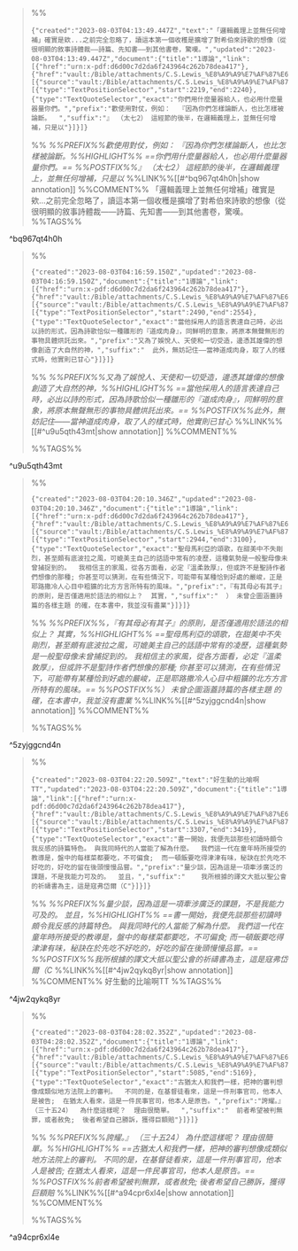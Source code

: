 
>%%
>```annotation-json
>{"created":"2023-08-03T04:13:49.447Z","text":"「邏輯義理上並無任何增補」確實是欸...之前完全忽略了，讀這本第一個收穫是擴增了對希伯來詩歌的想像（從很明顯的敘事詩體裁——詩篇、先知書——到其他書卷，驚嘆。","updated":"2023-08-03T04:13:49.447Z","document":{"title":"1導論","link":[{"href":"urn:x-pdf:d6d00c7d2da6f243964c262b78dea417"},{"href":"vault:/Bible/attachments/C.S.Lewis_%E8%A9%A9%E7%AF%87%E6%93%B7%E6%80%9D.pdf"}],"documentFingerprint":"d6d00c7d2da6f243964c262b78dea417"},"uri":"vault:/Bible/attachments/C.S.Lewis_%E8%A9%A9%E7%AF%87%E6%93%B7%E6%80%9D.pdf","target":[{"source":"vault:/Bible/attachments/C.S.Lewis_%E8%A9%A9%E7%AF%87%E6%93%B7%E6%80%9D.pdf","selector":[{"type":"TextPositionSelector","start":2219,"end":2240},{"type":"TextQuoteSelector","exact":"你們用什麼量器給人，也必用什麼量器量你們。","prefix":"歡使用對仗，例如：  『因為你們怎樣論斷人，也比怎樣被論斷。  ","suffix":"』 （太七2） 這經節的後半，在邏輯義理上，並無任何增補，只是以"}]}]}
>```
>%%
>*%%PREFIX%%歡使用對仗，例如：  『因為你們怎樣論斷人，也比怎樣被論斷。%%HIGHLIGHT%% ==你們用什麼量器給人，也必用什麼量器量你們。== %%POSTFIX%%』 （太七2） 這經節的後半，在邏輯義理上，並無任何增補，只是以*
>%%LINK%%[[#^bq967qt4h0h|show annotation]]
>%%COMMENT%%
>「邏輯義理上並無任何增補」確實是欸...之前完全忽略了，讀這本第一個收穫是擴增了對希伯來詩歌的想像（從很明顯的敘事詩體裁——詩篇、先知書——到其他書卷，驚嘆。
>%%TAGS%%
>
^bq967qt4h0h


>%%
>```annotation-json
>{"created":"2023-08-03T04:16:59.150Z","updated":"2023-08-03T04:16:59.150Z","document":{"title":"1導論","link":[{"href":"urn:x-pdf:d6d00c7d2da6f243964c262b78dea417"},{"href":"vault:/Bible/attachments/C.S.Lewis_%E8%A9%A9%E7%AF%87%E6%93%B7%E6%80%9D.pdf"}],"documentFingerprint":"d6d00c7d2da6f243964c262b78dea417"},"uri":"vault:/Bible/attachments/C.S.Lewis_%E8%A9%A9%E7%AF%87%E6%93%B7%E6%80%9D.pdf","target":[{"source":"vault:/Bible/attachments/C.S.Lewis_%E8%A9%A9%E7%AF%87%E6%93%B7%E6%80%9D.pdf","selector":[{"type":"TextPositionSelector","start":2490,"end":2554},{"type":"TextQuoteSelector","exact":"當他採用人的語言表達自己時，必出以詩的形式，因為詩歌恰似一種雛形的『道成肉身』，同鮮明的意象，將原本無聲無形的事物具體烘託出來。","prefix":"又為了娛悅人、天使和一切受造，邊憑其雄偉的想像創造了大自然的神，","suffix":"  此外，無妨記住——當神道成肉身，取了人的樣式時，他實則已甘心"}]}]}
>```
>%%
>*%%PREFIX%%又為了娛悅人、天使和一切受造，邊憑其雄偉的想像創造了大自然的神，%%HIGHLIGHT%% ==當他採用人的語言表達自己時，必出以詩的形式，因為詩歌恰似一種雛形的『道成肉身』，同鮮明的意象，將原本無聲無形的事物具體烘託出來。== %%POSTFIX%%此外，無妨記住——當神道成肉身，取了人的樣式時，他實則已甘心*
>%%LINK%%[[#^u9u5qth43mt|show annotation]]
>%%COMMENT%%
>
>%%TAGS%%
>
^u9u5qth43mt


>%%
>```annotation-json
>{"created":"2023-08-03T04:20:10.346Z","updated":"2023-08-03T04:20:10.346Z","document":{"title":"1導論","link":[{"href":"urn:x-pdf:d6d00c7d2da6f243964c262b78dea417"},{"href":"vault:/Bible/attachments/C.S.Lewis_%E8%A9%A9%E7%AF%87%E6%93%B7%E6%80%9D.pdf"}],"documentFingerprint":"d6d00c7d2da6f243964c262b78dea417"},"uri":"vault:/Bible/attachments/C.S.Lewis_%E8%A9%A9%E7%AF%87%E6%93%B7%E6%80%9D.pdf","target":[{"source":"vault:/Bible/attachments/C.S.Lewis_%E8%A9%A9%E7%AF%87%E6%93%B7%E6%80%9D.pdf","selector":[{"type":"TextPositionSelector","start":2944,"end":3100},{"type":"TextQuoteSelector","exact":"聖母馬利亞的頌歌，在甜美中不失剛烈，甚至頗有底波拉之風，可媲美主自己的話語中常有的凌歷，這種氣勢是一般聖母像未曾捕捉到的。  我相信主的家風，從各方面看，必定『溫柔敦厚』，但或許不是聖詩作者們想像的那種; 你甚至可以猜測，在有些情況下，可能帶有某種恰到好處的嚴峻，正是耶路撒冷人心目中粗獷的北方方言所特有的風味。","prefix":"，『有其母必有其子』的原則，是否僅適用於語法的相似上？  其實，","suffix":"  ） 未曾企圖涵蓋詩篇的各樣主題 的確，在本書中，我並沒有盡業"}]}]}
>```
>%%
>*%%PREFIX%%，『有其母必有其子』的原則，是否僅適用於語法的相似上？  其實，%%HIGHLIGHT%% ==聖母馬利亞的頌歌，在甜美中不失剛烈，甚至頗有底波拉之風，可媲美主自己的話語中常有的凌歷，這種氣勢是一般聖母像未曾捕捉到的。  我相信主的家風，從各方面看，必定『溫柔敦厚』，但或許不是聖詩作者們想像的那種; 你甚至可以猜測，在有些情況下，可能帶有某種恰到好處的嚴峻，正是耶路撒冷人心目中粗獷的北方方言所特有的風味。== %%POSTFIX%%） 未曾企圖涵蓋詩篇的各樣主題 的確，在本書中，我並沒有盡業*
>%%LINK%%[[#^5zyjggcnd4n|show annotation]]
>%%COMMENT%%
>
>%%TAGS%%
>
^5zyjggcnd4n


>%%
>```annotation-json
>{"created":"2023-08-03T04:22:20.509Z","text":"好生動的比喻啊TT","updated":"2023-08-03T04:22:20.509Z","document":{"title":"1導論","link":[{"href":"urn:x-pdf:d6d00c7d2da6f243964c262b78dea417"},{"href":"vault:/Bible/attachments/C.S.Lewis_%E8%A9%A9%E7%AF%87%E6%93%B7%E6%80%9D.pdf"}],"documentFingerprint":"d6d00c7d2da6f243964c262b78dea417"},"uri":"vault:/Bible/attachments/C.S.Lewis_%E8%A9%A9%E7%AF%87%E6%93%B7%E6%80%9D.pdf","target":[{"source":"vault:/Bible/attachments/C.S.Lewis_%E8%A9%A9%E7%AF%87%E6%93%B7%E6%80%9D.pdf","selector":[{"type":"TextPositionSelector","start":3307,"end":3419},{"type":"TextQuoteSelector","exact":"書一開始，我便先談那些初讀時頗令我反感的詩篇特色。 與我同時代的人當能了解為什麼。  我們這一代在童年時所接受的教導是，盤中的每樣菜都要吃，不可偏食;  而一頓飯要吃得津津有味，秘訣在於先吃不好吃的，好吃的留在後頭慢慢品嘗。","prefix":"量少談，因為這是一項牽涉廣泛的課題，不是我能力可及的。  並且，","suffix":"    我所根據的譯文大抵以聖公會的祈禱書為主，這是寇弗岱爾（C"}]}]}
>```
>%%
>*%%PREFIX%%量少談，因為這是一項牽涉廣泛的課題，不是我能力可及的。  並且，%%HIGHLIGHT%% ==書一開始，我便先談那些初讀時頗令我反感的詩篇特色。 與我同時代的人當能了解為什麼。  我們這一代在童年時所接受的教導是，盤中的每樣菜都要吃，不可偏食;  而一頓飯要吃得津津有味，秘訣在於先吃不好吃的，好吃的留在後頭慢慢品嘗。== %%POSTFIX%%我所根據的譯文大抵以聖公會的祈禱書為主，這是寇弗岱爾（C*
>%%LINK%%[[#^4jw2qykq8yr|show annotation]]
>%%COMMENT%%
>好生動的比喻啊TT
>%%TAGS%%
>
^4jw2qykq8yr


>%%
>```annotation-json
>{"created":"2023-08-03T04:28:02.352Z","updated":"2023-08-03T04:28:02.352Z","document":{"title":"1導論","link":[{"href":"urn:x-pdf:d6d00c7d2da6f243964c262b78dea417"},{"href":"vault:/Bible/attachments/C.S.Lewis_%E8%A9%A9%E7%AF%87%E6%93%B7%E6%80%9D.pdf"}],"documentFingerprint":"d6d00c7d2da6f243964c262b78dea417"},"uri":"vault:/Bible/attachments/C.S.Lewis_%E8%A9%A9%E7%AF%87%E6%93%B7%E6%80%9D.pdf","target":[{"source":"vault:/Bible/attachments/C.S.Lewis_%E8%A9%A9%E7%AF%87%E6%93%B7%E6%80%9D.pdf","selector":[{"type":"TextPositionSelector","start":5085,"end":5169},{"type":"TextQuoteSelector","exact":"古猶太人和我們一樣，把神的審判想像成類似地方法院上的審判。  不同的是，在基督徒看來，這是一件刑事官司，他本人是被告;  在猶太人看來，這是一件民事官司，他本人是原告。","prefix":"誇耀。』  （三十五24）  為什麼這樣呢？  理由很簡單。  ","suffix":"  前者希望被判無罪，或者赦免;  後者希望自己勝訴，獲得巨額賠"}]}]}
>```
>%%
>*%%PREFIX%%誇耀。』  （三十五24）  為什麼這樣呢？  理由很簡單。%%HIGHLIGHT%% ==古猶太人和我們一樣，把神的審判想像成類似地方法院上的審判。  不同的是，在基督徒看來，這是一件刑事官司，他本人是被告;  在猶太人看來，這是一件民事官司，他本人是原告。== %%POSTFIX%%前者希望被判無罪，或者赦免;  後者希望自己勝訴，獲得巨額賠*
>%%LINK%%[[#^a94cpr6xl4e|show annotation]]
>%%COMMENT%%
>
>%%TAGS%%
>
^a94cpr6xl4e
